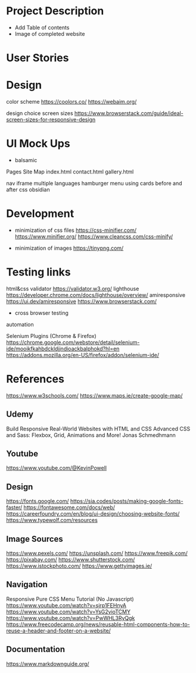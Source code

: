# Project Description

- Add Table of contents
- Image of completed website

# User Stories
# Design
color scheme
https://coolors.co/
https://webaim.org/

design choice
screen sizes
https://www.browserstack.com/guide/ideal-screen-sizes-for-responsive-design

# UI Mock Ups
- balsamic

Pages Site Map
index.html
contact.html
gallery.html

nav iframe
multiple languages
hamburger menu
using cards
before and after css
obsidian

# Development

- minimization of css files
https://css-minifier.com/
https://www.minifier.org/
https://www.cleancss.com/css-minify/

- minimization of images
https://tinypng.com/

# Testing links
html&css validator
https://validator.w3.org/
lighthouse
https://developer.chrome.com/docs/lighthouse/overview/
amiresponsive
https://ui.dev/amiresponsive
https://www.browserstack.com/
- cross browser testing

automation

Selenium Plugins (Chrome & Firefox)
https://chrome.google.com/webstore/detail/selenium-ide/mooikfkahbdckldjjndioackbalphokd?hl=en
https://addons.mozilla.org/en-US/firefox/addon/selenium-ide/

# References
https://www.w3schools.com/
https://www.maps.ie/create-google-map/

## Udemy
Build Responsive Real-World Websites with HTML and CSS
Advanced CSS and Sass: Flexbox, Grid, Animations and More!
Jonas Schmedhmann

## Youtube
https://www.youtube.com/@KevinPowell

## Design
https://fonts.google.com/
https://sia.codes/posts/making-google-fonts-faster/
https://fontawesome.com/docs/web/
https://careerfoundry.com/en/blog/ui-design/choosing-website-fonts/
https://www.typewolf.com/resources

## Image Sources
https://www.pexels.com/
https://unsplash.com/
https://www.freepik.com/
https://pixabay.com/
https://www.shutterstock.com/
https://www.istockphoto.com/
https://www.gettyimages.ie/

## Navigation
<!-- https://www.youtube.com/watch?v=oLgtucwjVII -->
<!--How to Create Responsive Navigation Bar using HTML and CSS-->
Responsive Pure CSS Menu Tutorial (No Javascript)
https://www.youtube.com/watch?v=sjrp1FEHnyA
https://www.youtube.com/watch?v=YsG2vioTCMY
https://www.youtube.com/watch?v=PwWHL3RyQgk
https://www.freecodecamp.org/news/reusable-html-components-how-to-reuse-a-header-and-footer-on-a-website/
## Documentation
https://www.markdownguide.org/
